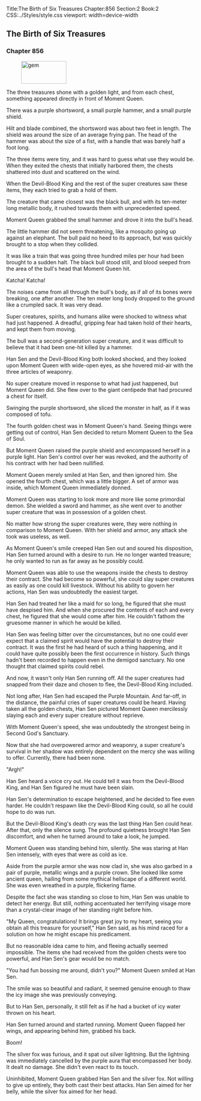 Title:The Birth of Six Treasures 
Chapter:856 
Section:2 
Book:2 
CSS:../Styles/style.css 
viewport: width=device-width
  
## The Birth of Six Treasures
### Chapter 856
  
<figure>
	<img src="../Images/gem.gif" alt="gem" id="gem" width="120" height="60" />
</figure>
  

  
The three treasures shone with a golden light, and from each chest, something appeared directly in front of Moment Queen.

There was a purple shortsword, a small purple hammer, and a small purple shield.

Hilt and blade combined, the shortsword was about two feet in length. The shield was around the size of an average frying pan. The head of the hammer was about the size of a fist, with a handle that was barely half a foot long.

The three items were tiny, and it was hard to guess what use they would be. When they exited the chests that initially harbored them, the chests shattered into dust and scattered on the wind.

When the Devil-Blood King and the rest of the super creatures saw these items, they each tried to grab a hold of them.

The creature that came closest was the black bull, and with its ten-meter long metallic body, it rushed towards them with unprecedented speed.

Moment Queen grabbed the small hammer and drove it into the bull's head.

The little hammer did not seem threatening, like a mosquito going up against an elephant. The bull paid no heed to its approach, but was quickly brought to a stop when they collided.

It was like a train that was going three hundred miles per hour had been brought to a sudden halt. The black bull stood still, and blood seeped from the area of the bull's head that Moment Queen hit.

Katcha! Katcha!

The noises came from all through the bull's body, as if all of its bones were breaking, one after another. The ten meter long body dropped to the ground like a crumpled sack. It was very dead.

Super creatures, spirits, and humans alike were shocked to witness what had just happened. A dreadful, gripping fear had taken hold of their hearts, and kept them from moving.

The bull was a second-generation super creature, and it was difficult to believe that it had been one-hit killed by a hammer.

Han Sen and the Devil-Blood King both looked shocked, and they looked upon Moment Queen with wide-open eyes, as she hovered mid-air with the three articles of weaponry.

No super creature moved in response to what had just happened, but Moment Queen did. She flew over to the giant centipede that had procured a chest for itself.

Swinging the purple shortsword, she sliced the monster in half, as if it was composed of tofu.

The fourth golden chest was in Moment Queen's hand. Seeing things were getting out of control, Han Sen decided to return Moment Queen to the Sea of Soul.

But Moment Queen raised the purple shield and encompassed herself in a purple light. Han Sen's control over her was revoked, and the authority of his contract with her had been nullified.

Moment Queen merely smiled at Han Sen, and then ignored him. She opened the fourth chest, which was a little bigger. A set of armor was inside, which Moment Queen immediately donned.

Moment Queen was starting to look more and more like some primordial demon. She wielded a sword and hammer, as she went over to another super creature that was in possession of a golden chest.

No matter how strong the super creatures were, they were nothing in comparison to Moment Queen. With her shield and armor, any attack she took was useless, as well.

As Moment Queen's smile creeped Han Sen out and soured his disposition, Han Sen turned around with a desire to run. He no longer wanted treasure; he only wanted to run as far away as he possibly could.

Moment Queen was able to use the weapons inside the chests to destroy their contract. She had become so powerful, she could slay super creatures as easily as one could kill livestock. Without his ability to govern her actions, Han Sen was undoubtedly the easiest target.

Han Sen had treated her like a maid for so long, he figured that she must have despised him. And when she procured the contents of each and every chest, he figured that she would come after him. He couldn't fathom the gruesome manner in which he would be killed.

Han Sen was feeling bitter over the circumstances, but no one could ever expect that a claimed spirit would have the potential to destroy their contract. It was the first he had heard of such a thing happening, and it could have quite possibly been the first occurrence in history. Such things hadn't been recorded to happen even in the demigod sanctuary. No one thought that claimed spirits could rebel.

And now, it wasn't only Han Sen running off. All the super creatures had snapped from their daze and chosen to flee, the Devil-Blood King included.

Not long after, Han Sen had escaped the Purple Mountain. And far-off, in the distance, the painful cries of super creatures could be heard. Having taken all the golden chests, Han Sen pictured Moment Queen mercilessly slaying each and every super creature without reprieve.

With Moment Queen's speed, she was undoubtedly the strongest being in Second God's Sanctuary.

Now that she had overpowered armor and weaponry, a super creature's survival in her shadow was entirely dependent on the mercy she was willing to offer. Currently, there had been none.

"Argh!"

Han Sen heard a voice cry out. He could tell it was from the Devil-Blood King, and Han Sen figured he must have been slain.

Han Sen's determination to escape heightened, and he decided to flee even harder. He couldn't respawn like the Devil-Blood King could, so all he could hope to do was run.

But the Devil-Blood King's death cry was the last thing Han Sen could hear. After that, only the silence sung. The profound quietness brought Han Sen discomfort, and when he turned around to take a look, he jumped.

Moment Queen was standing behind him, silently. She was staring at Han Sen intensely, with eyes that were as cold as ice.

Aside from the purple armor she was now clad in, she was also garbed in a pair of purple, metallic wings and a purple crown. She looked like some ancient queen, hailing from some mythical hellscape of a different world. She was even wreathed in a purple, flickering flame.

Despite the fact she was standing so close to him, Han Sen was unable to detect her energy. But still, nothing accentuated her terrifying visage more than a crystal-clear image of her standing right before him.

"My Queen, congratulations! It brings great joy to my heart, seeing you obtain all this treasure for yourself," Han Sen said, as his mind raced for a solution on how he might escape his predicament.

But no reasonable idea came to him, and fleeing actually seemed impossible. The items she had received from the golden chests were too powerful, and Han Sen's gear would be no match.

"You had fun bossing me around, didn't you?" Moment Queen smiled at Han Sen.

The smile was so beautiful and radiant, it seemed genuine enough to thaw the icy image she was previously conveying.

But to Han Sen, personally, it still felt as if he had a bucket of icy water thrown on his heart.

Han Sen turned around and started running. Moment Queen flapped her wings, and appearing behind him, grabbed his back.

Boom!

The silver fox was furious, and it spat out silver lightning. But the lightning was immediately cancelled by the purple aura that encompassed her body. It dealt no damage. She didn't even react to its touch.

Uninhibited, Moment Queen grabbed Han Sen and the silver fox. Not willing to give up entirely, they both cast their best attacks. Han Sen aimed for her belly, while the silver fox aimed for her head.